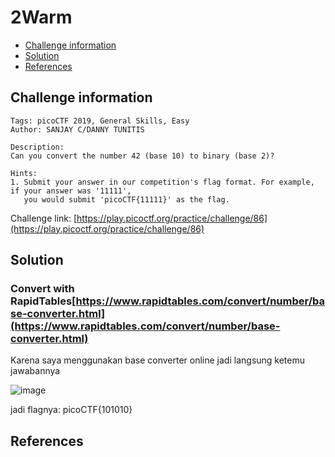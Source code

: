 # 2Warm

- [Challenge information](#challenge-information)
- [Solution](#solution)
- [References](#references)

## Challenge information
```
Tags: picoCTF 2019, General Skills, Easy
Author: SANJAY C/DANNY TUNITIS
 
Description:
Can you convert the number 42 (base 10) to binary (base 2)?

Hints:
1. Submit your answer in our competition's flag format. For example, if your answer was '11111', 
   you would submit 'picoCTF{11111}' as the flag.
```
Challenge link: [https://play.picoctf.org/practice/challenge/86](https://play.picoctf.org/practice/challenge/86)

## Solution

### Convert with RapidTables[https://www.rapidtables.com/convert/number/base-converter.html](https://www.rapidtables.com/convert/number/base-converter.html)

Karena saya menggunakan base converter online jadi langsung ketemu jawabannya

![image](https://github.com/user-attachments/assets/dfaef19a-d85a-4d7e-8806-a7c8afb78e80)

jadi flagnya: picoCTF{101010}

## References

